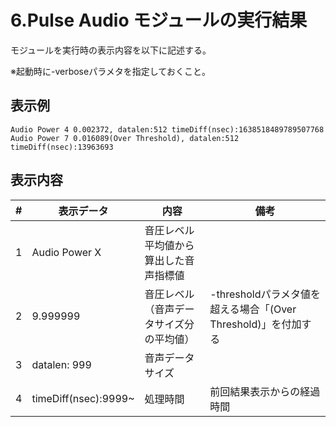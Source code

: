 # 6.Pulse Audio モジュールの実行結果

モジュールを実行時の表示内容を以下に記述する。

※起動時に-verboseパラメタを指定しておくこと。



## 表示例

```
Audio Power 4 0.002372, datalen:512 timeDiff(nsec):1638518489789507768
Audio Power 7 0.016089(Over Threshold), datalen:512 timeDiff(nsec):13963693 
```

  

## 表示内容

| #    | 表示データ           | 内容                                     | 備考                                                         |
| ---- | -------------------- | ---------------------------------------- | ------------------------------------------------------------ |
| 1    | Audio Power X        | 音圧レベル平均値から算出した音声指標値   |                                                              |
| 2    | 9.999999             | 音圧レベル（音声データサイズ分の平均値） | -thresholdパラメタ値を超える場合「(Over Threshold)」を付加する |
| 3    | datalen: 999         | 音声データサイズ                         |                                                              |
| 4    | timeDiff(nsec):9999~ | 処理時間                                 | 前回結果表示からの経過時間                                   |

 
